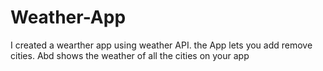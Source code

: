 # Weather-App

I created a wearther app using weather API. the App lets you add remove cities. Abd shows the weather of all the cities on your app
